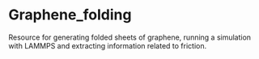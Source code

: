 # Graphene_folding
Resource for generating folded sheets of graphene, running a simulation with LAMMPS and extracting information related to friction.
